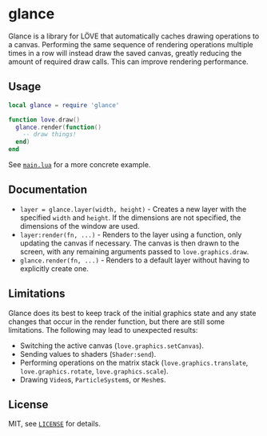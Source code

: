 glance
===

Glance is a library for LÖVE that automatically caches drawing operations to a canvas.  Performing
the same sequence of rendering operations multiple times in a row will instead draw the saved
canvas, greatly reducing the amount of required draw calls.  This can improve rendering performance.

Usage
---

```lua
local glance = require 'glance'

function love.draw()
  glance.render(function()
    -- draw things!
  end)
end
```

See [`main.lua`](main.lua) for a more concrete example.

Documentation
---

- `layer = glance.layer(width, height)` - Creates a new layer with the specified `width` and
  `height`.  If the dimensions are not specified, the dimensions of the window are used.
- `layer:render(fn, ...)` - Renders to the layer using a function, only updating the canvas if
  necessary.  The canvas is then drawn to the screen, with any remaining arguments passed to
  `love.graphics.draw`.
- `glance.render(fn, ...)` - Renders to a default layer without having to explicitly create one.

Limitations
---

Glance does its best to keep track of the initial graphics state and any state changes that occur in
the render function, but there are still some limitations.  The following may lead to unexpected
results:

- Switching the active canvas (`love.graphics.setCanvas`).
- Sending values to shaders (`Shader:send`).
- Performing operations on the matrix stack (`love.graphics.translate`, `love.graphics.rotate`,
  `love.graphics.scale`).
- Drawing `Video`s, `ParticleSystem`s, or `Mesh`es.

License
---

MIT, see [`LICENSE`](LICENSE) for details.

